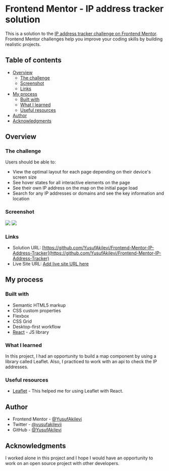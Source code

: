 # Frontend Mentor - IP address tracker solution

This is a solution to the [IP address tracker challenge on Frontend Mentor](https://www.frontendmentor.io/challenges/ip-address-tracker-I8-0yYAH0). Frontend Mentor challenges help you improve your coding skills by building realistic projects.

## Table of contents

- [Overview](#overview)
  - [The challenge](#the-challenge)
  - [Screenshot](#screenshot)
  - [Links](#links)
- [My process](#my-process)
  - [Built with](#built-with)
  - [What I learned](#what-i-learned)
  - [Useful resources](#useful-resources)
- [Author](#author)
- [Acknowledgments](#acknowledgments)

## Overview

### The challenge

Users should be able to:

- View the optimal layout for each page depending on their device's screen size
- See hover states for all interactive elements on the page
- See their own IP address on the map on the initial page load
- Search for any IP addresses or domains and see the key information and location

### Screenshot

![](./Screenshots/Desktop-design.png.jpg)
![](./Screenshots/Mobile-design.png.jpg)

### Links

- Solution URL: [https://github.com/YusufAkilevi/Frontend-Mentor-IP-Address-Tracker](https://github.com/YusufAkilevi/Frontend-Mentor-IP-Address-Tracker)
- Live Site URL: [Add live site URL here](https://your-live-site-url.com)

## My process

### Built with

- Semantic HTML5 markup
- CSS custom properties
- Flexbox
- CSS Grid
- Desktop-first workflow
- [React](https://reactjs.org/) - JS library

### What I learned

In this project, I had an opportunity to build a map component by using a library called Leaflet. Also, I practiced to work with an api to check the IP addresses.

### Useful resources

- [Leaflet](https://react-leaflet.js.org/) - This helped me for using Leaflet with React.

## Author

- Frontend Mentor - [@YusufAkilevi](https://www.frontendmentor.io/profile/YusufAkilevi)
- Twitter - [@yusufakilevii](https://twitter.com/yusufakilevii)
- GitHub - [@YusufAkilevi](https://github.com/YusufAkilevi)

## Acknowledgments

I worked alone in this project and I hope I would have an opportunity to work on an open source project with other developers.
